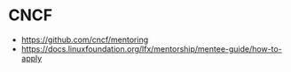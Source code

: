 # CNCF

* https://github.com/cncf/mentoring
* https://docs.linuxfoundation.org/lfx/mentorship/mentee-guide/how-to-apply